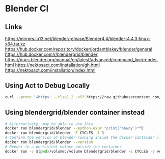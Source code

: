 # Blender CI

## Links

<https://mirrors.iu13.net/blender/release/Blender4.4/blender-4.4.3-linux-x64.tar.xz>
<https://hub.docker.com/repository/docker/jordantblakey/blender/general>
<https://hub.docker.com/r/blendergrid/blender>
<https://docs.blender.org/manual/en/latest/advanced/command_line/render.html>
<https://nektosact.com/installation/gh.html>
<https://nektosact.com/installation/index.html>

## Using Act to Debug Locally

```sh
curl --proto '=https' --tlsv1.2 -sSf https://raw.githubusercontent.com/nektos/act/master/install.sh | sudo bash

```

## Using blendergrid/blender container instead

```sh
# Alternatively, may be able to use this
docker run blendergrid/blender --python-expr "print('howdy')"^C
docker run blendergrid/blender -E CYCLES -f 1
# Confirm the version of blender running inside the docker container (latest)
docker run blendergrid/blender --version
# Render to a persistent volume outside the container
docker run -v $(pwd)/volume:/volume blendergrid/blender -E CYCLES -o volume/test_ -f 1

```
